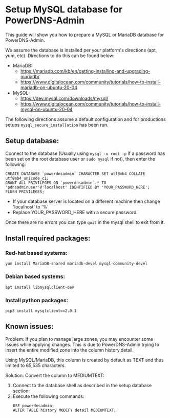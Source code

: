 # Setup MySQL database for PowerDNS-Admin

This guide will show you how to prepare a MySQL or MariaDB database for PowerDNS-Admin.

We assume the database is installed per your platform's directions (apt, yum, etc). Directions to do this can be found below:
- MariaDB:
    - https://mariadb.com/kb/en/getting-installing-and-upgrading-mariadb/
    - https://www.digitalocean.com/community/tutorials/how-to-install-mariadb-on-ubuntu-20-04
- MySQL:
    - https://dev.mysql.com/downloads/mysql/
    - https://www.digitalocean.com/community/tutorials/how-to-install-mysql-on-ubuntu-20-04

The following directions assume a default configuration and for productions setups `mysql_secure_installation` has been run.

## Setup database:

Connect to the database (Usually using `mysql -u root -p` if a password has been set on the root database user or `sudo mysql` if not), then enter the following:
```
CREATE DATABASE `powerdnsadmin` CHARACTER SET utf8mb4 COLLATE utf8mb4_unicode_ci;
GRANT ALL PRIVILEGES ON `powerdnsadmin`.* TO 'pdnsadminuser'@'localhost' IDENTIFIED BY 'YOUR_PASSWORD_HERE';
FLUSH PRIVILEGES;
```
- If your database server is located on a different machine then change 'localhost' to '%'
- Replace YOUR_PASSWORD_HERE with a secure password.

Once there are no errors you can type `quit` in the mysql shell to exit from it.

## Install required packages:
### Red-hat based systems:
```
yum install MariaDB-shared mariadb-devel mysql-community-devel
```

### Debian based systems:
```
apt install libmysqlclient-dev
```

### Install python packages:
```
pip3 install mysqlclient==2.0.1
```

## Known issues:

Problem: If you plan to manage large zones, you may encounter some issues while applying changes. This is due to PowerDNS-Admin trying to insert the entire modified zone into the column history.detail.

Using MySQL/MariaDB, this column is created by default as TEXT and thus limited to 65,535 characters.

Solution: Convert the column to MEDIUMTEXT:
1. Connect to the database shell as described in the setup database section:
2. Execute the following commands:
    ```
    USE powerdnsadmin;
    ALTER TABLE history MODIFY detail MEDIUMTEXT;
    ```
